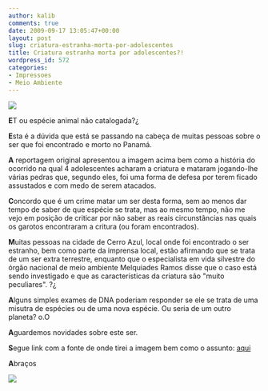 ```yaml
---
author: kalib
comments: true
date: 2009-09-17 13:05:47+00:00
layout: post
slug: criatura-estranha-morta-por-adolescentes
title: Criatura estranha morta por adolescentes?!
wordpress_id: 572
categories:
- Impressoes
- Meio Ambiente
---
```


[![](http://gazetaonline.globo.com/_midias/jpg/180144-4ab24930596d5.jpg)](http://gazetaonline.globo.com/_midias/jpg/180144-4ab24930596d5.jpg)




**E**T ou espécie animal não catalogada?¿




**E**sta é a dúvida que está se passando na cabeça de muitas pessoas sobre o ser que foi encontrado e morto no Panamá.




**A** reportagem original apresentou a imagem acima bem como a história do ocorrido na qual 4 adolescentes acharam a criatura e mataram jogando-lhe várias pedras que, segundo eles, foi uma forma de defesa por terem ficado assustados e com medo de serem atacados.




**C**oncordo que é um crime matar um ser desta forma, sem ao menos dar tempo de saber de que espécie se trata, mas ao mesmo tempo, não me vejo em posição de criticar por não saber as reais circunstâncias nas quais os garotos encontraram a critura (ou foram encontrados).




**M**uitas pessoas na cidade de Cerro Azul, local onde foi encontrado o ser estranho, bem como parte da imprensa local, estão afirmando que se trata de um ser extra terrestre, enquanto que o especialista em vida silvestre do órgão nacional de meio ambiente Melquiades Ramos disse que o caso está sendo investigado e que as características da criatura são "muito peculiares". ?¿




**A**lguns simples exames de DNA poderiam responder se ele se trata de uma misutra de espécies ou de uma nova espécie. Ou seria de um outro planeta? o.O




**A**guardemos novidades sobre este ser.




**S**egue link com a fonte de onde tirei a imagem bem como o assunto: [aqui](http://g1.globo.com/Noticias/PlanetaBizarro/0,,MUL1307808-6091,00.html)




**A**braços




![](http://www.marcelocavalcante.net/portal/imgs/userbar.gif)



